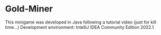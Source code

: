 # Gold-Miner
This minigame was developed in Java following a tutorial video (just for kill time...)
Development environment: IntelliJ IDEA Community Edition 2022.1

